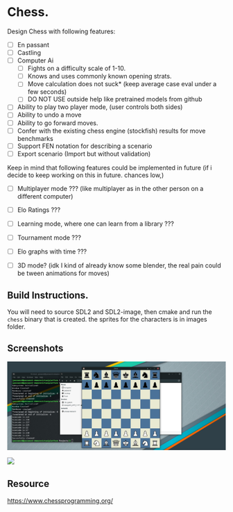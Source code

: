 # Chess.

Design Chess with following features:

- [ ] En passant
- [ ] Castling
- [ ] Computer Ai
  - [ ] Fights on a difficulty scale of 1-10.
  - [ ] Knows and uses commonly known opening strats.
  - [ ] Move calculation does not suck* (keep average case eval under a few seconds)
  - [ ] DO NOT USE outside help like pretrained models from github
- [ ] Ability to play two player mode, (user controls both sides)
- [ ] Ability to undo a move
- [ ] Ability to go forward moves.
- [ ] Confer with the existing chess engine (stockfish) results for move benchmarks
- [ ] Support FEN notation for describing a scenario
- [ ] Export scenario (Import but without validation)

Keep in mind that following features could be implemented in future (if i decide to keep working on this in future. chances low,)

- [ ] Multiplayer mode ??? (like multiplayer as in the other person on a different computer)
- [ ] Elo Ratings ???
- [ ] Learning mode, where one can learn from a library ???
- [ ] Tournament mode ???
- [ ] Elo graphs with time ???
- [ ] 3D mode? (idk I kind of already know some blender, the real pain could be tween animations for moves)


## Build Instructions.

You will need to source SDL2 and SDL2-image, then cmake and run the `chess` binary that is created. the sprites for the characters is in images folder. 

## Screenshots
![](screenshots/board.jpg)

![](screenshots/unithold.jpg)

## Resource

https://www.chessprogramming.org/ 
